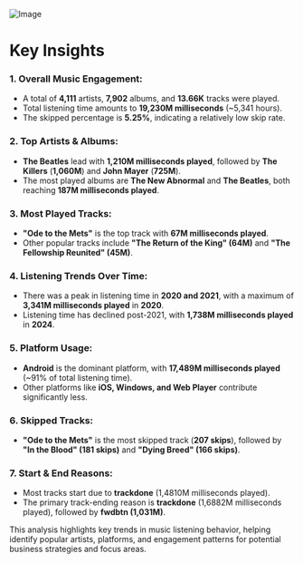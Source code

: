 ![Image](https://github.com/user-attachments/assets/9c068898-189c-47a9-a6ba-313ba234443c)

#               Key Insights             #

### 1. Overall Music Engagement:
   - A total of **4,111** artists, **7,902** albums, and **13.66K** tracks were played.  
   - Total listening time amounts to **19,230M milliseconds** (~5,341 hours).  
   - The skipped percentage is **5.25%**, indicating a relatively low skip rate.  

### 2. Top Artists & Albums:
   - **The Beatles** lead with **1,210M milliseconds played**, followed by **The Killers** (**1,060M**) and **John Mayer** (**725M**).  
   - The most played albums are **The New Abnormal** and **The Beatles**, both reaching **187M milliseconds played**.  

### 3. Most Played Tracks:
   - **"Ode to the Mets"** is the top track with **67M milliseconds played**.  
   - Other popular tracks include **"The Return of the King" (64M)** and **"The Fellowship Reunited" (45M)**.  

### 4. Listening Trends Over Time:
   - There was a peak in listening time in **2020 and 2021**, with a maximum of **3,341M milliseconds played** in **2020**.  
   - Listening time has declined post-2021, with **1,738M milliseconds played** in **2024**.  

### 5. Platform Usage:
   - **Android** is the dominant platform, with **17,489M milliseconds played** (~91% of total listening time).  
   - Other platforms like **iOS, Windows, and Web Player** contribute significantly less.  

### 6. Skipped Tracks:
   - **"Ode to the Mets"** is the most skipped track (**207 skips**), followed by **"In the Blood" (181 skips)** and **"Dying Breed" (166 skips)**.  

### 7. Start & End Reasons:
   - Most tracks start due to **trackdone** (1,4810M milliseconds played).  
   - The primary track-ending reason is **trackdone** (1,6882M milliseconds played), followed by **fwdbtn (1,031M)**.  

This analysis highlights key trends in music listening behavior, helping identify popular artists, platforms, and engagement patterns for potential business strategies and focus areas.
